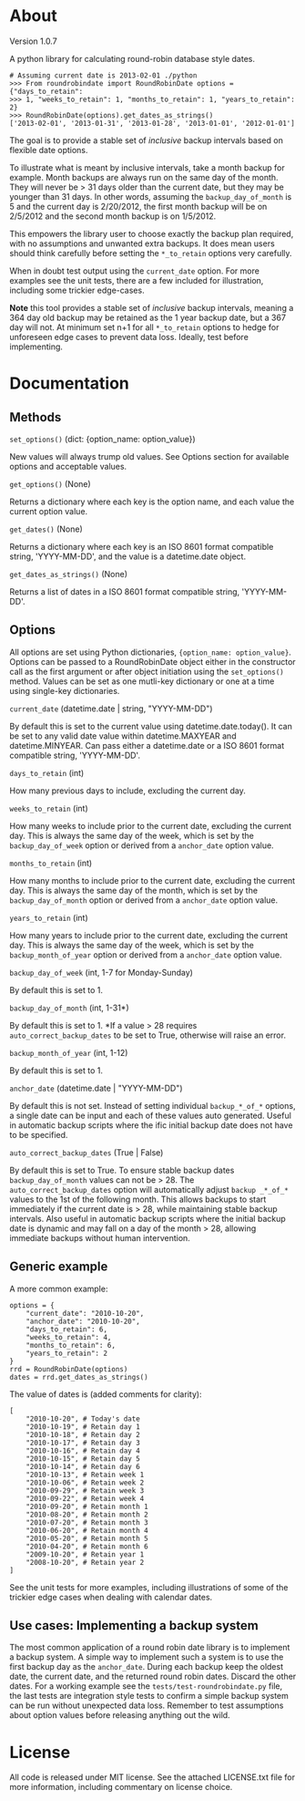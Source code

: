 About
================================================================================

Version 1.0.7

A python library for calculating round-robin database style dates.

 	# Assuming current date is 2013-02-01 ./python
	>>> From roundrobindate import RoundRobinDate options = {"days_to_retain":
	>>> 1, "weeks_to_retain": 1, "months_to_retain": 1, "years_to_retain": 2}
	>>> RoundRobinDate(options).get_dates_as_strings()
	['2013-02-01', '2013-01-31', '2013-01-28', '2013-01-01', '2012-01-01']	

The goal is to provide a stable set of _inclusive_ backup intervals based on
flexible date options. 

To illustrate what is meant by inclusive intervals, take a month backup for
example. Month backups are always run on the same day of the month. They will
never be > 31 days older than the current date, but they may be younger than 31
days. In other words, assuming the ```backup_day_of_month``` is 5 and the
current day is 2/20/2012, the first month backup will be on 2/5/2012 and the
second month backup is on 1/5/2012.

This empowers the library user to choose exactly the backup plan required, with
no assumptions and unwanted extra backups. It does mean users should think
carefully before setting the ```*_to_retain``` options very carefully.

When in doubt test output using the ```current_date``` option. For more
examples see the unit tests, there are a few included for illustration,
including some trickier edge-cases.

**Note** this tool provides a stable set of _inclusive_ backup intervals, meaning
a 364 day old backup may be retained as the 1 year backup date, but a 367 day
will not. At minimum set n+1 for all ```*_to_retain``` options to hedge for
unforeseen edge cases to prevent data loss. Ideally, test before implementing. 

Documentation
=============

Methods
-------

```set_options()``` (dict: {option_name: option_value})

New values will always trump old values. See Options section for available
options and acceptable values.

```get_options()``` (None)

Returns a dictionary where each key is the option name, and each value the
current option value.

```get_dates()``` (None)

Returns a dictionary where each key is an ISO 8601 format compatible string,
'YYYY-MM-DD', and the value is a datetime.date object.

```get_dates_as_strings()``` (None)

Returns a list of dates in a ISO 8601 format compatible string, 'YYYY-MM-DD'.

Options
-------

All options are set using Python dictionaries, ```{option_name:
option_value}```. Options can be passed to a RoundRobinDate object either in
the constructor call as the first argument or after object initiation using the
```set_options()``` method. Values can be set as one mutli-key dictionary or
one at a time using single-key dictionaries.

```current_date``` (datetime.date | string, "YYYY-MM-DD")

By default this is set to the current value using datetime.date.today(). It can
be set to any valid date value within datetime.MAXYEAR and datetime.MINYEAR.
Can pass either a datetime.date or a ISO 8601 format compatible string,
'YYYY-MM-DD'.

```days_to_retain``` (int)

How many previous days to include, excluding the current day.

```weeks_to_retain``` (int)

How many weeks to include prior to the current date, excluding the current day.
This is always the same day of the week, which is set by the
```backup_day_of_week``` option or derived from a ```anchor_date``` option
value.

```months_to_retain``` (int)

How many months to include prior to the current date, excluding the current
day. This is always the same day of the month, which is set by the
```backup_day_of_month``` option or derived from a ```anchor_date``` option
value.

```years_to_retain``` (int)

How many years to include prior to the current date, excluding the current day.
This is always the same day of the week, which is set by the
```backup_month_of_year``` option or derived from a ```anchor_date``` option
value.

```backup_day_of_week``` (int, 1-7 for Monday-Sunday)

By default this is set to 1.

```backup_day_of_month``` (int, 1-31*)

By default this is set to 1. *If a value > 28 requires
```auto_correct_backup_dates``` to be set to True, otherwise will raise an
error.

```backup_month_of_year``` (int, 1-12)

By default this is set to 1.

```anchor_date``` (datetime.date | "YYYY-MM-DD")

By default this is not set. Instead of setting individual ```backup_*_of_*```
options, a single date can be input and each of these values auto generated.
Useful in automatic backup scripts where the ific initial backup date does not
have to be specified.

```auto_correct_backup_dates``` (True | False)

By default this is set to True. To ensure stable backup dates
```backup_day_of_month``` values can not be > 28. The
```auto_correct_backup_dates``` option will automatically adjust ```backup
_*_of_*``` values to the 1st of the following month. This allows backups to
start immediately if the current date is > 28, while maintaining stable backup
intervals. Also useful in automatic backup scripts where the initial backup
date is dynamic and may fall on a day of the month > 28, allowing immediate
backups without human intervention.

Generic example
---------------

A more common example:

    options = {
        "current_date": "2010-10-20",
        "anchor_date": "2010-10-20",
        "days_to_retain": 6,
        "weeks_to_retain": 4,
        "months_to_retain": 6,
        "years_to_retain": 2
    }
    rrd = RoundRobinDate(options)
    dates = rrd.get_dates_as_strings()

The value of dates is (added comments for clarity):

    [
        "2010-10-20", # Today's date
        "2010-10-19", # Retain day 1
        "2010-10-18", # Retain day 2
        "2010-10-17", # Retain day 3
        "2010-10-16", # Retain day 4
        "2010-10-15", # Retain day 5
        "2010-10-14", # Retain day 6
        "2010-10-13", # Retain week 1
        "2010-10-06", # Retain week 2
        "2010-09-29", # Retain week 3
        "2010-09-22", # Retain week 4
        "2010-09-20", # Retain month 1
        "2010-08-20", # Retain month 2
        "2010-07-20", # Retain month 3
        "2010-06-20", # Retain month 4
        "2010-05-20", # Retain month 5
        "2010-04-20", # Retain month 6
        "2009-10-20", # Retain year 1
        "2008-10-20", # Retain year 2
    ]

See the unit tests for more examples, including illustrations of some of the trickier edge cases when dealing with calendar dates.

Use cases: Implementing a backup system
----------------------------

The most common application of a round robin date library is to implement
a backup system. A simple way to implement such a system is to use the first
backup day as the ```anchor_date```. During each backup keep the oldest date,
the current date, and the returned round robin dates. Discard the other dates.
For a working example see the ```tests/test-roundrobindate.py``` file, the last
tests are integration style tests to confirm a simple backup system can be run
without unexpected data loss. Remember to test assumptions about option values
before releasing anything out the wild.

License
================================================================================

All code is released under MIT license. See the attached LICENSE.txt file for
more information, including commentary on license choice.
